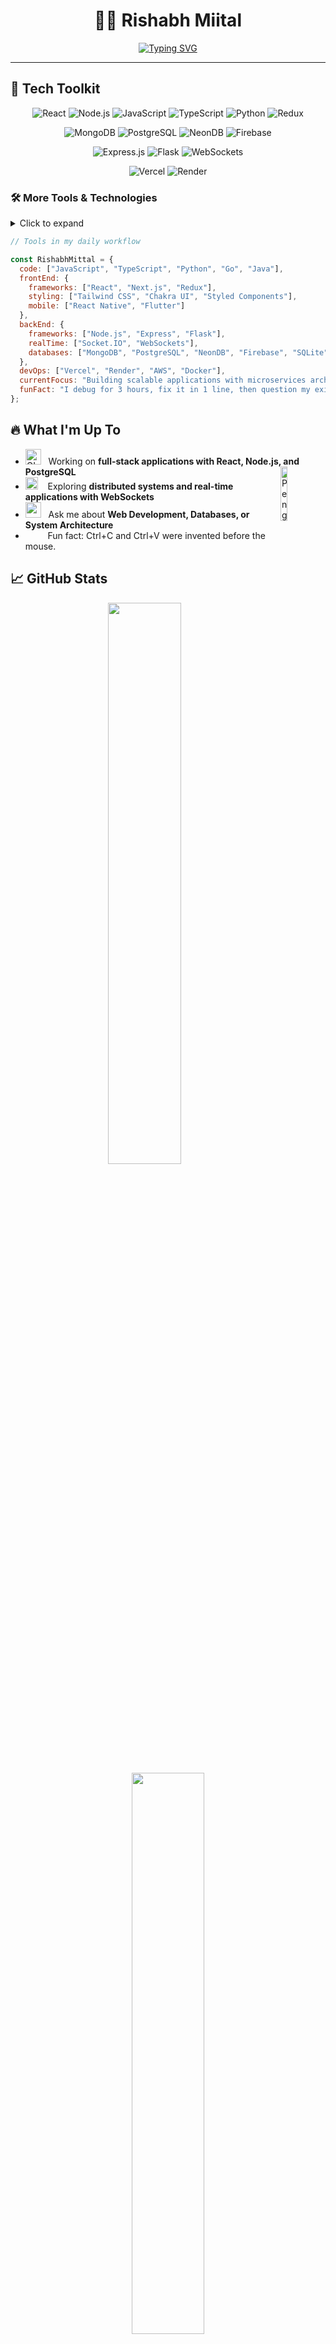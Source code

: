 <div align="center" width="50">

# 👨‍💻 Rishabh Miital

[![Typing SVG](https://readme-typing-svg.herokuapp.com?font=Fira+Code&pause=1000&width=435&lines=Full+Stack+Developer;Open+Source+Enthusiast;Building,+Breaking,+Learning+Daily)](https://git.io/typing-svg)

</div>

<hr></hr>

## 🚀 Tech Toolkit

<div align="center">

![React](https://img.shields.io/badge/React-20232A?style=for-the-badge&logo=react&logoColor=61DAFB)
![Node.js](https://img.shields.io/badge/Node.js-339933?style=for-the-badge&logo=nodedotjs&logoColor=white)
![JavaScript](https://img.shields.io/badge/JavaScript-F7DF1E?style=for-the-badge&logo=javascript&logoColor=black)
![TypeScript](https://img.shields.io/badge/TypeScript-007ACC?style=for-the-badge&logo=typescript&logoColor=white)
![Python](https://img.shields.io/badge/Python-3776AB?style=for-the-badge&logo=python&logoColor=white)
![Redux](https://img.shields.io/badge/Redux-593D88?style=for-the-badge&logo=redux&logoColor=white)

![MongoDB](https://img.shields.io/badge/MongoDB-4EA94B?style=for-the-badge&logo=mongodb&logoColor=white)
![PostgreSQL](https://img.shields.io/badge/PostgreSQL-316192?style=for-the-badge&logo=postgresql&logoColor=white)
![NeonDB](https://img.shields.io/badge/NeonDB-00CCBB?style=for-the-badge&logo=neon&logoColor=white)
![Firebase](https://img.shields.io/badge/Firebase-FFCA28?style=for-the-badge&logo=firebase&logoColor=black)

![Express.js](https://img.shields.io/badge/Express.js-000000?style=for-the-badge&logo=express&logoColor=white)
![Flask](https://img.shields.io/badge/Flask-000000?style=for-the-badge&logo=flask&logoColor=white)
![WebSockets](https://img.shields.io/badge/WebSockets-010101?style=for-the-badge&logo=socket.io&logoColor=white)

![Vercel](https://img.shields.io/badge/Vercel-000000?style=for-the-badge&logo=vercel&logoColor=white)
![Render](https://img.shields.io/badge/Render-46E3B7?style=for-the-badge&logo=render&logoColor=white)

</div>

### 🛠️ More Tools & Technologies

<details>
<summary>Click to expand</summary>
  
<div align="center">


![MongoDB](https://img.shields.io/badge/MongoDB-4EA94B?style=for-the-badge&logo=mongodb&logoColor=white)
![PostgreSQL](https://img.shields.io/badge/PostgreSQL-316192?style=for-the-badge&logo=postgresql&logoColor=white)
![SQL](https://img.shields.io/badge/SQL-CC2927?style=for-the-badge&logo=microsoft-sql-server&logoColor=white)

![React](https://img.shields.io/badge/React-20232A?style=for-the-badge&logo=react&logoColor=61DAFB)
![Express.js](https://img.shields.io/badge/Express.js-000000?style=for-the-badge&logo=express&logoColor=white)
![Node.js](https://img.shields.io/badge/Node.js-339933?style=for-the-badge&logo=nodedotjs&logoColor=white)
![Redux](https://img.shields.io/badge/Redux-593D88?style=for-the-badge&logo=redux&logoColor=white)
![JWT](https://img.shields.io/badge/JWT-000000?style=for-the-badge&logo=jsonwebtokens&logoColor=white)
![WebSockets](https://img.shields.io/badge/WebSockets-010101?style=for-the-badge&logo=socket.io&logoColor=white)

![Java](https://img.shields.io/badge/Java-ED8B00?style=flat&logo=java&logoColor=white)
![Dart](https://img.shields.io/badge/Dart-0175C2?style=flat&logo=dart&logoColor=white)
![C++](https://img.shields.io/badge/C%2B%2B-00599C?style=flat&logo=c%2B%2B&logoColor=white)

![Json](https://img.shields.io/badge/json-5E5C5C?style=flat&logo=json&logoColor=white)
![Html](https://img.shields.io/badge/HTML5-E34F26?style=flat&logo=html5&logoColor=white)
![Css](https://img.shields.io/badge/CSS3-1572B6?style=flat&logo=css3&logoColor=white)

![Git](https://img.shields.io/badge/GIT-E44C30?style=flat&logo=git&logoColor=white)
![Figma](https://img.shields.io/badge/Figma-F24E1E?style=flat&logo=figma&logoColor=white)
![Chakra-UI](https://img.shields.io/badge/Chakra--UI-319795?style=flat&logo=chakra-ui&logoColor=white)
![Tailwind CSS](https://img.shields.io/badge/Tailwind_CSS-38B2AC?style=flat&logo=tailwind-css&logoColor=white)
![NextJS](https://img.shields.io/badge/Next.js-000000?style=flat&logo=nextdotjs&logoColor=white)
</div>

</details>

```javascript
// Tools in my daily workflow

const RishabhMittal = {
  code: ["JavaScript", "TypeScript", "Python", "Go", "Java"],
  frontEnd: {
    frameworks: ["React", "Next.js", "Redux"],
    styling: ["Tailwind CSS", "Chakra UI", "Styled Components"],
    mobile: ["React Native", "Flutter"]
  },
  backEnd: {
    frameworks: ["Node.js", "Express", "Flask"],
    realTime: ["Socket.IO", "WebSockets"],
    databases: ["MongoDB", "PostgreSQL", "NeonDB", "Firebase", "SQLite"]
  },
  devOps: ["Vercel", "Render", "AWS", "Docker"],
  currentFocus: "Building scalable applications with microservices architecture",
  funFact: "I debug for 3 hours, fix it in 1 line, then question my existence."
};
```

## 🔥 What I'm Up To

-  <img alt="GIF" src="https://github.com/SP-XD/SP-XD/blob/main/images/Developer.gif" width="25" /> &nbsp; Working on **full-stack applications with React, Node.js, and PostgreSQL** <img align="right" src="https://raw.githubusercontent.com/iamdhruvsaini/Animated-Fluent-Emojis/master/Emojis/Animals/Penguin.png" alt="Penguin" width="15%" /><br>
- <img src="https://github.com/SP-XD/SP-XD/blob/main/images/hyperkitty.gif?raw=true" width="20" />&nbsp;&nbsp;&nbsp; Exploring **distributed systems and real-time applications with WebSockets** <br>
- <img src="https://github.com/SP-XD/SP-XD/blob/main/images/message.gif?raw=true" width="25" />&nbsp;&nbsp; Ask me about **Web Development, Databases, or System Architecture** <br>
- &nbsp;&nbsp;<img src="https://github.com/SP-XD/SP-XD/blob/main/images/lightning.gif?raw=true" width="12" />&nbsp;&nbsp;&nbsp;&nbsp;Fun fact: Ctrl+C and Ctrl+V were invented before the mouse.<br>

## 📈 GitHub Stats

<div align="center">
<a href="https://github.com/RishabhhMittall">

<img src="https://github-readme-stats.vercel.app/api?username=RishabhhMittall&theme=dark&hide_border=false&include_all_commits=false&count_private=false" width="48%" />

<img src="https://nirzak-streak-stats.vercel.app/?user=RishabhhMittall&theme=dark&hide_border=false" width="48%" />

</a>

<details>
  <summary>More stats</summary>
  
<img align="center" src="https://github-readme-stats.vercel.app/api/top-langs/?username=RishabhhMittall&theme=dark&hide_border=false&include_all_commits=false&count_private=false&layout=compact" >

</details>
  
<hr></hr>

**The Dev Journey**<br>

![snake gif](https://github.com/iamdhruvsaini/iamdhruvsaini/blob/output/github-snake-dark.svg)

</div>
